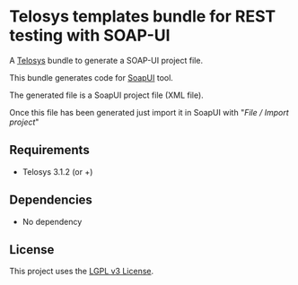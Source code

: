 # Telosys templates bundle for REST testing with SOAP-UI

A [Telosys](http://telosys.org) bundle to generate a SOAP-UI project file.

This bundle generates code for [SoapUI](https://www.soapui.org/) tool.

The generated file is a SoapUI project file (XML file).

Once this file has been generated just import it in SoapUI with "*File / Import project*"

## Requirements

- Telosys 3.1.2 (or +)


## Dependencies

- No dependency


## License

This project uses the [LGPL v3 License](https://www.gnu.org/licenses/lgpl-3.0.en.html).